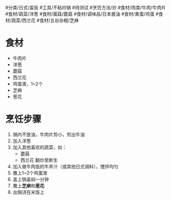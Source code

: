  #分类/日式/盖饭 #工具/不粘炒锅  #待测试 #烹饪方法/炒 #食材/肉类/牛肉/牛肉片 #食材/蔬菜/洋葱 #食材/菌菇/蘑菇 #食材/调味品/日本酱油 #食材/禽蛋/鸡蛋 #食材/蔬菜/西兰花 #食材/五谷杂粮/芝麻

# 食材
- 牛肉片
- 洋葱
- 蘑菇
- 西兰花
- 鸡蛋液，1~2个
- 芝麻
- 葱花
# 烹饪步骤
1. 锅内不放油，牛肉片剪小，煎出牛油
2. 加入洋葱
3. 加入其他喜欢的蔬菜，如：
   - 蘑菇
   - 西兰花
	翻炒至断生
4. 加入做牛肉饭的牛井汁（或其他日式调料），搅拌均匀
5. 撒上1~2个鸡蛋液
6. 盖上锅盖焖一分钟
7. 撒上**芝麻**和**葱花**
8. 出锅浇在米饭上